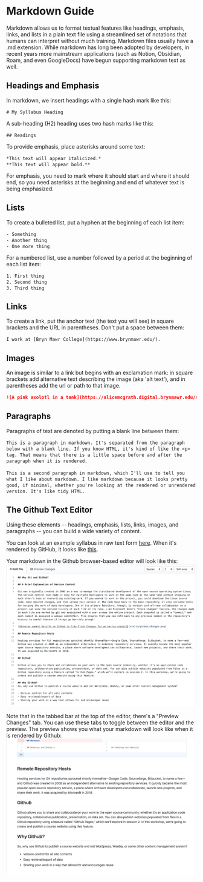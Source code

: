# Markdown Guide

Markdown allows us to format textual features like headings, emphasis, links, and lists in a plain text file using a streamlined set of notations that humans can interpret without much training. Markdown files usually have a .md extension. While markdown has long been adopted by developers, in recent years more mainstream applications (such as Notion, Obsidian, Roam, and even GoogleDocs) have begun supporting markdown text as well.

## Headings and Emphasis

In markdown, we insert headings with a single hash mark like this:

    # My Syllabus Heading

A sub-heading (H2) heading uses two hash marks like this:
    
    ## Readings

To provide emphasis, place asterisks around some text:

    *This text will appear italicized.*
    **This text will appear bold.**

For emphasis, you need to mark where it should start and where it should end, so you need asterisks at the beginning and end of whatever text is being emphasized.

## Lists

To create a bulleted list, put a hyphen at the beginning of each list item:

    - Something
    - Another thing
    - One more thing

For a numbered list, use a number followed by a period at the beginning of each list item:

    1. First thing
    2. Second thing
    3. Third thing

## Links

To create a link, put the anchor text (the text you will see) in square brackets and the URL in parentheses. Don't put a space between them:

    I work at [Bryn Mawr College](https://www.brynmawr.edu/).

## Images

An image is similar to a link but begins with an exclamation mark: in square brackets add alternative text describing the image (aka 'alt text'), and in parentheses add the url or path to that image.

```md
![A pink axolotl in a tank](https://alicemcgrath.digital.brynmawr.edu/simple-site/images/janeway.jpg)
```

## Paragraphs

Paragraphs of text are denoted by putting a blank line between them:

    This is a paragraph in markdown. It's separated from the paragraph below with a blank line. If you know HTML, it's kind of like the <p> tag. That means that there is a little space before and after the paragraph when it is rendered.

    This is a second paragraph in markdown, which I'll use to tell you what I like about markdown. I like markdown because it looks pretty good, if minimal, whether you're looking at the rendered or unrendered version. It's like tidy HTML.

## The Github Text Editor

Using these elements -- headings, emphasis, lists, links, images, and paragraphs -- you can build a wide variety of content. 

You can look at an example syllabus in raw text form [here](https://raw.githubusercontent.com/DHRI-Curriculum/git/master/sections/syllabus.md). When it's rendered by GitHub, it looks like [this](https://github.com/DHRI-Curriculum/git/blob/master/sections/syllabus.md).

Your markdown in the Github browser-based editor will look like this:
![Your markdown in the Github browser editor](../static/github_markdown_editor.png)

Note that in the tabbed bar at the top of the editor, there's a "Preview Changes" tab. You can use these tabs to toggle between the editor and the preview. The preview shows you what your markdown will look like when it is rendered by Github:
![Your markdown rendered in the Github preview](../static/github_markdown_preview.png)